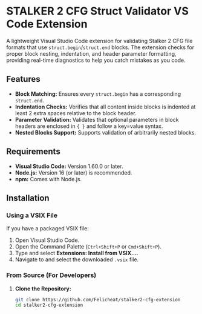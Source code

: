 # STALKER 2 CFG Struct Validator VS Code Extension

A lightweight Visual Studio Code extension for validating Stalker 2 CFG file formats that use `struct.begin`/`struct.end` blocks. The extension checks for proper block nesting, indentation, and header parameter formatting, providing real-time diagnostics to help you catch mistakes as you code.

## Features

- **Block Matching:** Ensures every `struct.begin` has a corresponding `struct.end`.
- **Indentation Checks:** Verifies that all content inside blocks is indented at least 2 extra spaces relative to the block header.
- **Parameter Validation:** Validates that optional parameters in block headers are enclosed in `{ }` and follow a key=value syntax.
- **Nested Blocks Support:** Supports validation of arbitrarily nested blocks.

## Requirements

- **Visual Studio Code:** Version 1.60.0 or later.
- **Node.js:** Version 16 (or later) is recommended.
- **npm:** Comes with Node.js.

## Installation

### Using a VSIX File

If you have a packaged VSIX file:

1. Open Visual Studio Code.
2. Open the Command Palette (`Ctrl+Shift+P` or `Cmd+Shift+P`).
3. Type and select **Extensions: Install from VSIX...**.
4. Navigate to and select the downloaded `.vsix` file.

### From Source (For Developers)

1. **Clone the Repository:**

   ```bash
   git clone https://github.com/Felicheat/stalker2-cfg-extension
   cd stalker2-cfg-extension
